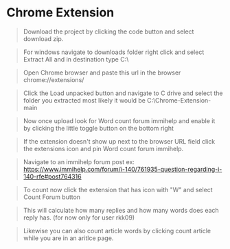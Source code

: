 # Chrome Extension
> Download the project by clicking the code button and select download zip.

> For windows navigate to downloads folder right click and select Extract All and in destination type C:\

> Open Chrome browser and paste this url in the browser chrome://extensions/

> Click the Load unpacked button and navigate to C drive and select the folder you extracted most likely it would be C:\Chrome-Extension-main

> Now once upload look for Word count forum immihelp and enable it by clicking the little toggle button on the bottom right

> If the extension doesn't show up next to the browser URL field click the extensions icon and pin Word count forum immihelp.

> Navigate to an immihelp forum post ex: https://www.immihelp.com/forum/i-140/761935-question-regarding-i-140-rfe#post764316

> To count now click the extension that has icon with "W" and select Count Forum button

> This will calculate how many replies and how many words does each reply has. (for now only for user rkk09)

> Likewise you can also count article words by clicking count article while you are in an aritlce page.
